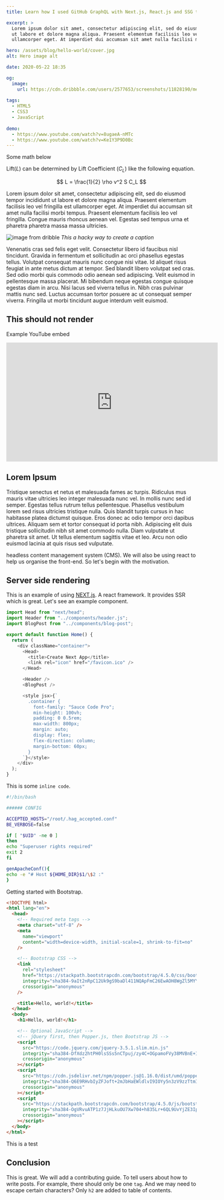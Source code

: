 ```yaml
---
title: Learn how I used GitHub GraphQL with Next.js, React.js and SSG to create this website

excerpt: >
  Lorem ipsum dolor sit amet, consectetur adipiscing elit, sed do eiusmod tempor incididunt
  ut labore et dolore magna aliqua. Praesent elementum facilisis leo vel fringilla est
  ullamcorper eget. At imperdiet dui accumsan sit amet nulla facilisi morbi tempus.

hero: /assets/blog/hello-world/cover.jpg
alt: Hero image alt

date: 2020-05-22 18:35

og:
  image:
    url: https://cdn.dribbble.com/users/2577653/screenshots/11828190/media/3f3a2e8bd343ffd07d8c4145ec1d0007.png
    
tags:
  - HTML5
  - CSS3
  - JavaScript
  
demo:
  - https://www.youtube.com/watch?v=8ugaeA-nMTc
  - https://www.youtube.com/watch?v=Ke1Y3P9D0Bc
---
```



Some math below

Lift($L$) can be determined by Lift Coefficient ($C_L$) like the following equation.

$$
L = \frac{1}{2} \rho v^2 S C_L
$$



Lorem ipsum dolor sit amet, consectetur adipiscing elit, sed do eiusmod tempor incididunt ut labore et dolore magna aliqua. Praesent elementum facilisis leo vel fringilla est ullamcorper eget. At imperdiet dui accumsan sit amet nulla facilisi morbi tempus. Praesent elementum facilisis leo vel fringilla. Congue mauris rhoncus aenean vel. Egestas sed tempus urna et pharetra pharetra massa massa ultricies.

![image from dribble](https://cdn.dribbble.com/users/362652/screenshots/10196092/media/f9ff5cca419d9d00975b71e465d9ab94.jpg)
*This a hacky way to create a caption*

Venenatis cras sed felis eget velit. Consectetur libero id faucibus nisl tincidunt. Gravida in fermentum et sollicitudin ac orci phasellus egestas tellus. Volutpat consequat mauris nunc congue nisi vitae. Id aliquet risus feugiat in ante metus dictum at tempor. Sed blandit libero volutpat sed cras. Sed odio morbi quis commodo odio aenean sed adipiscing. Velit euismod in pellentesque massa placerat. Mi bibendum neque egestas congue quisque egestas diam in arcu. Nisi lacus sed viverra tellus in. Nibh cras pulvinar mattis nunc sed. Luctus accumsan tortor posuere ac ut consequat semper viverra. Fringilla ut morbi tincidunt augue interdum velit euismod. 

<h2>This should not render</h2>

Example YouTube embed

<iframe width="560" height="315" src="https://www.youtube.com/embed/nnZeDt2c8Yo" frameborder="0" allow="accelerometer; autoplay; encrypted-media; gyroscope; picture-in-picture" allowfullscreen></iframe>

## Lorem Ipsum

Tristique senectus et netus et malesuada fames ac turpis. Ridiculus mus mauris vitae ultricies leo integer malesuada nunc vel. In mollis nunc sed id semper. Egestas tellus rutrum tellus pellentesque. Phasellus vestibulum lorem sed risus ultricies tristique nulla. Quis blandit turpis cursus in hac habitasse platea dictumst quisque. Eros donec ac odio tempor orci dapibus ultrices. Aliquam sem et tortor consequat id porta nibh. Adipiscing elit duis tristique sollicitudin nibh sit amet commodo nulla. Diam vulputate ut pharetra sit amet. Ut tellus elementum sagittis vitae et leo. Arcu non odio euismod lacinia at quis risus sed vulputate.

headless content management system (CMS). We will also be using react to
help us organise the front-end. So let's begin with the motivation.

## Server side rendering

This is an example of using [NEXT.js](https://nextjs.org/). A react framework.
It provides SSR which is great. Let's see an example component.

```javascript
import Head from "next/head";
import Header from "../components/header.js";
import BlogPost from "../components/blog-post";

export default function Home() {
  return (
    <div className="container">
      <Head>
        <title>Create Next App</title>
        <link rel="icon" href="/favicon.ico" />
      </Head>

      <Header />
      <BlogPost />

      <style jsx>{`
        .container {
          font-family: "Sauce Code Pro";
          min-height: 100vh;
          padding: 0 0.5rem;
          max-width: 800px;
          margin: auto;
          display: flex;
          flex-direction: column;
          margin-bottom: 60px;
        }
      `}</style>
    </div>
  );
}
```

This is some `inline code`.

```bash
#!/bin/bash

###### CONFIG

ACCEPTED_HOSTS="/root/.hag_accepted.conf"
BE_VERBOSE=false

if [ "$UID" -ne 0 ]
then
echo "Superuser rights required"
exit 2
fi

genApacheConf(){
echo -e "# Host ${HOME_DIR}$1/\$2 :"
}
```

Getting started with Bootstrap.

```html
<!DOCTYPE html>
<html lang="en">
  <head>
    <!-- Required meta tags -->
    <meta charset="utf-8" />
    <meta
      name="viewport"
      content="width=device-width, initial-scale=1, shrink-to-fit=no"
    />

    <!-- Bootstrap CSS -->
    <link
      rel="stylesheet"
      href="https://stackpath.bootstrapcdn.com/bootstrap/4.5.0/css/bootstrap.min.css"
      integrity="sha384-9aIt2nRpC12Uk9gS9baDl411NQApFmC26EwAOH8WgZl5MYYxFfc+NcPb1dKGj7Sk"
      crossorigin="anonymous"
    />

    <title>Hello, world!</title>
  </head>
  <body>
    <h1>Hello, world!</h1>

    <!-- Optional JavaScript -->
    <!-- jQuery first, then Popper.js, then Bootstrap JS -->
    <script
      src="https://code.jquery.com/jquery-3.5.1.slim.min.js"
      integrity="sha384-DfXdz2htPH0lsSSs5nCTpuj/zy4C+OGpamoFVy38MVBnE+IbbVYUew+OrCXaRkfj"
      crossorigin="anonymous"
    ></script>
    <script
      src="https://cdn.jsdelivr.net/npm/popper.js@1.16.0/dist/umd/popper.min.js"
      integrity="sha384-Q6E9RHvbIyZFJoft+2mJbHaEWldlvI9IOYy5n3zV9zzTtmI3UksdQRVvoxMfooAo"
      crossorigin="anonymous"
    ></script>
    <script
      src="https://stackpath.bootstrapcdn.com/bootstrap/4.5.0/js/bootstrap.min.js"
      integrity="sha384-OgVRvuATP1z7JjHLkuOU7Xw704+h835Lr+6QL9UvYjZE3Ipu6Tp75j7Bh/kR0JKI"
      crossorigin="anonymous"
    ></script>
  </body>
</html>
```

This is a test

## Conclusion

This is great. We will add a contributing guide. To tell users about how to write posts. For example, there should only be one `tag`. And we may need to escape certain characters? Only `h2` are added to table of contents.
